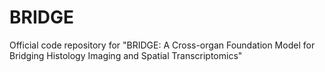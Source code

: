 # BRIDGE
Official code repository for "BRIDGE: A Cross-organ Foundation Model for Bridging Histology Imaging and Spatial Transcriptomics"

